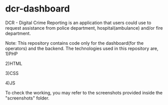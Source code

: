 # dcr-dashboard

DCR - Digital Crime Reporting is an application that users could use to request assistance from police department, hospital(ambulance) and/or fire department.

Note: This repository contains code only for the dashboard(for the operators) and the backend. The technologies used in this repository are,
1)PHP

2)HTML

3)CSS

4)JS

To check the working, you may refer to the screenshots provided inside the "screenshots" folder.
